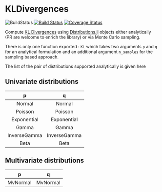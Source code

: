 # KLDivergences
![BuildStatus](https://github.com/theogf/KLDivergences.jl/workflows/CI/badge.svg)
[![Build Status](https://travis-ci.com/theogf/KLDivergences.jl.svg?branch=main)](https://travis-ci.com/theogf/KLDivergences.jl)
[![Coverage Status](https://coveralls.io/repos/github/theogf/KLDivergences.jl/badge.svg?branch=main)](https://coveralls.io/github/theogf/KLDivergences.jl?branch=main)


Compute [KL Divergences](https://en.wikipedia.org/wiki/Kullback%E2%80%93Leibler_divergence) using [Distributions.jl](https://github.com/JuliaStats/Distributions.jl) objects either analytically (PR are welcome to enrich the library) or via Monte Carlo sampling.

There is only one function exported : `KL` which takes two arguments `p` and `q` for an analytical formulation and an additional argument `n_samples` for the sampling based approach.

The list of the pair of distributions supported analytically is given here 

## Univariate distributions

| p | q |
|:-------:|:-------:|
| Normal | Normal |
| Poisson | Poisson |
| Exponential | Exponential |
| Gamma | Gamma |
| InverseGamma | InverseGamma |
| Beta | Beta |

## Multivariate distributions

| p | q |
|:---:|:---:|
| MvNormal | MvNormal |
